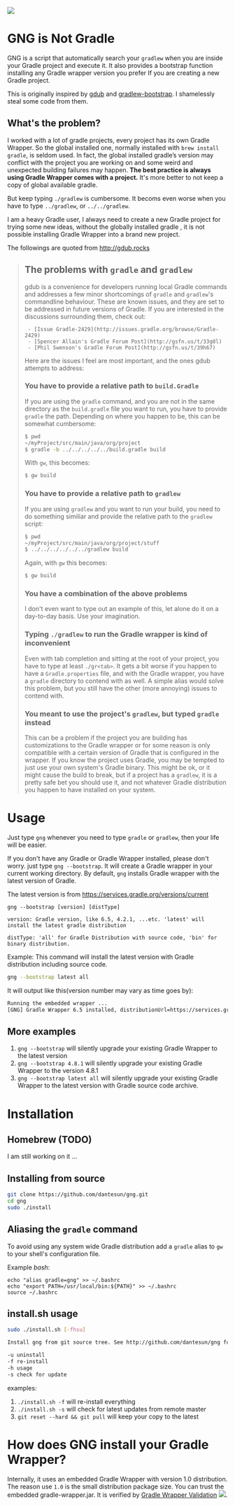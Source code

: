 ![](https://github.com/dantesun/gng/workflows/Validate%20Gradle%20Wrapper/badge.svg)

# GNG is Not Gradle

GNG is a script that automatically search your `gradlew` when you are inside your Gradle project and execute it. It also provides a bootstrap function installing any Gradle wrapper version you prefer If you are creating a new Gradle project.

This is originally inspired by [gdub](https://www.gdub.rocks/) and [gradlew-bootstrap](https://github.com/viphe/gradlew-bootstrap). I shamelessly steal some code from them.

## What's the problem?

I worked with a lot of gradle projects, every project has its own Gradle Wrapper. So the global installed one, normally installed with `brew install gradle`, is seldom used. In fact, the global installed gradle’s version may conflict with the project you are working on and some weird and unexpected building failures may happen. **The best practice is always using Gradle Wrapper comes with a project.** It's more better to not keep a copy of global available gradle. 

But keep typing `./gradlew` is cumbersome. It becoms even worse when you have to type `../gradlew`, or `../../gradlew`.

I am a heavy Gradle user, I always need to create a new Gradle project for trying some new ideas, without the globally installed gradle , it is not possible installing Gradle Wrapper into a brand new project. 

The followings are quoted from http://gdub.rocks
>    ## The problems with `gradle` and `gradlew`
>    gdub is a convenience for developers running local Gradle commands and addresses
>    a few minor shortcomings of `gradle` and `gradlew`'s commandline behaviour.
>    These are known issues, and they are set to be addressed in future versions of
>    Gradle. If you are interested in the discussions surrounding them, check out:
>    
>      - [Issue Gradle-2429](http://issues.gradle.org/browse/Gradle-2429)
>      - [Spencer Allain's Gradle Forum Post](http://gsfn.us/t/33g0l)
>      - [Phil Swenson's Gradle Forum Post](http://gsfn.us/t/39h67)
>    
>    Here are the issues I feel are most important, and the ones gdub attempts to
>    address:
>    
>    ### You have to provide a relative path to `build.Gradle`
>    If you are using the `gradle` command, and you are not in the same directory as
>    the `build.gradle` file you want to run, you have to provide `gradle` the path.
>    Depending on where you happen to be, this can be somewhat cumbersome:
>    
>    ```bash
>    $ pwd
>    ~/myProject/src/main/java/org/project
>    $ gradle -b ../../../../../build.gradle build
>    ```
>    
>    With `gw`, this becomes:
>    
>    ```bash
>    $ gw build
>    ```
>    
>    ### You have to provide a relative path to `gradlew`
>    If you are using `gradlew` and you want to run your build, you need to do
>    something similiar and provide the relative path to the `gradlew` script:
>    
>    ```bash
>    $ pwd
>    ~/myProject/src/main/java/org/project/stuff
>    $ ../../../../../../gradlew build
>    ```
>    
>    Again, with `gw` this becomes:
>    
>    ```bash
>    $ gw build
>    ```
>    
>    ### You have a combination of the above problems
>    I don't even want to type out an example of this, let alone do it on a
>    day-to-day basis. Use your imagination.
>    
>    ### Typing `./gradlew` to run the Gradle wrapper is kind of inconvenient
>    Even with tab completion and sitting at the root of your project, you have to
>    type at least `./gr<tab>`. It gets a bit worse if you happen to have a
>    `Gradle.properties` file, and with the Gradle wrapper, you have a `gradle`
>    directory to contend with as well. A simple alias would solve this problem, but
>    you still have the other (more annoying) issues to contend with.
>    
>    ### You meant to use the project's `gradlew`, but typed `gradle` instead
>    This can be a problem if the project you are building has customizations to the
>    Gradle wrapper or for some reason is only compatible with a certain version of
>    Gradle that is configured in the wrapper. If you know the project uses Gradle,
>    you may be tempted to just use your own system's Gradle binary. This might be
>    ok, or it might cause the build to break, but if a project has a `gradlew`, it
>    is a pretty safe bet you should use it, and not whatever Gradle distribution you
>    happen to have installed on your system.

# Usage

Just type `gng` whenever you need to type `gradle` or `gradlew`, then your life will be easier.

If you don't have any Gradle or Gradle Wrapper installed, please don't worry. just type `gng --bootstrap`. It will create a Gradle wrapper in your current
working directory. By default, `gng` installs Gradle wrapper with the latest version of Gradle. 

The latest version is from https://services.gradle.org/versions/current

```text
gng --bootstrap [version] [distType]

version: Gradle version, like 6.5, 4.2.1, ...etc. 'latest' will install the latest gradle distribution

distType: 'all' for Gradle Distribution with source code, 'bin' for binary distribution.
```

Example: This command will install the latest version with Gradle distribution including source code.
```bash
gng --bootstrap latest all
```
It will output like this(version number may vary as time goes by):
```bash
Running the embedded wrapper ...
[GNG] Gradle Wrapper 6.5 installed, distributionUrl=https://services.gradle.org/distributions/gradle-6.5-all.zip
```
## More examples

1. `gng --bootstrap` will silently upgrade your existing Gradle Wrapper to the latest version
2. `gng --bootstrap 4.8.1` will silently upgrade your existing Gradle Wrapper to the version 4.8.1
2. `gng --bootstrap latest all` will silently upgrade your existing Gradle Wrapper to the latest version with Gradle source code archive.

# Installation

## Homebrew (TODO)

I am still working on it ...

## Installing from source

```bash
git clone https://github.com/dantesun/gng.git
cd gng
sudo ./install
```

## Aliasing the `gradle` command
To avoid using any system wide Gradle distribution add a `gradle` alias to `gw` to your shell's configuration file.

Example *bash*:

```text
echo "alias gradle=gng" >> ~/.bashrc
echo "export PATH=/usr/local/bin:${PATH}" >> ~/.bashrc
source ~/.bashrc
```

## install.sh usage
```bash
sudo ./install.sh [-fhsu]

Install gng from git source tree. See http://github.com/dantesun/gng for details.

-u uninstall
-f re-install
-h usage
-s check for update
```
examples:
1. `./install.sh -f` will re-install everything
2. `./install.sh -s` will check for latest updates from remote master
3. `git reset --hard && git pull` will keep your copy to the latest


# How does GNG install your Gradle Wrapper?

Internally, it uses an embedded Gradle Wrapper with version 1.0 distribution. The reason use `1.0` is the small distribution package size.
You can trust the embedded gradle-wrapper.jar. It is verified by [Gradle Wrapper Validation](https://github.com/marketplace/actions/gradle-wrapper-validation) ![](https://github.com/dantesun/gng/workflows/Validate%20Gradle%20Wrapper/badge.svg).
